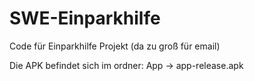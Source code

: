 # SWE-Einparkhilfe
Code für Einparkhilfe Projekt (da zu groß für email)

Die APK befindet sich im ordner: App -> app-release.apk
